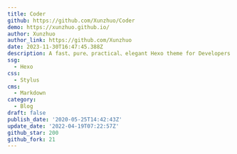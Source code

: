 ```yaml
---
title: Coder
github: https://github.com/Xunzhuo/Coder
demo: https://xunzhuo.github.io/
author: Xunzhuo
author_link: https://github.com/Xunzhuo
date: 2023-11-30T16:47:45.388Z
description: A fast、pure、practical、elegant Hexo theme for Developers
ssg:
  - Hexo
css:
  - Stylus
cms:
  - Markdown
category:
  - Blog
draft: false
publish_date: '2020-05-25T14:42:43Z'
update_date: '2022-04-19T07:22:57Z'
github_star: 200
github_fork: 21
---
```

